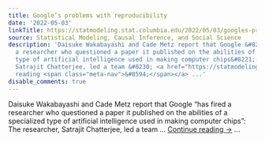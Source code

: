 ```yaml
---
title: Google’s problems with reproducibility
date: '2022-05-03'
linkTitle: https://statmodeling.stat.columbia.edu/2022/05/03/googles-problems-with-reproducibility/
source: Statistical Modeling, Causal Inference, and Social Science
description: 'Daisuke Wakabayashi and Cade Metz report that Google &#8220;has fired
  a researcher who questioned a paper it published on the abilities of a specialized
  type of artificial intelligence used in making computer chips&#8221;: The researcher,
  Satrajit Chatterjee, led a team &#8230; <a href="https://statmodeling.stat.columbia.edu/2022/05/03/googles-problems-with-reproducibility/">Continue
  reading <span class="meta-nav">&#8594;</span></a> ...'
disable_comments: true
---
```

Daisuke Wakabayashi and Cade Metz report that Google &#8220;has fired a researcher who questioned a paper it published on the abilities of a specialized type of artificial intelligence used in making computer chips&#8221;: The researcher, Satrajit Chatterjee, led a team &#8230; <a href="https://statmodeling.stat.columbia.edu/2022/05/03/googles-problems-with-reproducibility/">Continue reading <span class="meta-nav">&#8594;</span></a> ...
